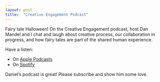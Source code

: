 ```yaml
---
layout: post
title:  "Creative Engagement Podcast"
---
```


Fairy tale Halloween! On the Creative Engagement podcast, host Dan Mandel and I chat and laugh about creative process, our collaboration in progress, and how fairy tales are part of the shared human experience.

Have a listen:
* On [Apple Podcasts](https://podcasts.apple.com/us/podcast/creative-engagement-podcast/id1604629717?i=1000675173527)
* On [Spotify](https://open.spotify.com/episode/2InL0WdWWRY4bIFPQjzyOe?si=7IXNX_l5THiw-PVXW_T1eg)

Daniel’s podcast is great! Please subscribe and show him some love.
